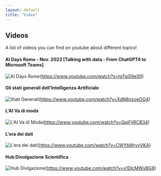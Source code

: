```yaml
---
layout: default
title: "Video"
---
```


## Videos

A list of videos you can find on youtube about different topics!

#### AI Days Rome - Nov. 2023 [Talking with data - From ChatGPT4 to Microsoft Teams]
![AI Days Rome](https://img.youtube.com/vi/tgTgi59e5fI/mqdefault.jpg)(https://www.youtube.com/watch?v=tgTgi59e5fI)


#### Gli stati generali dell'Intelligenza Artificiale
![Stati Generali](https://img.youtube.com/vi/XdN8nzoeOG4/mqdefault.jpg)(https://www.youtube.com/watch?v=XdN8nzoeOG4)


#### L'AI Va di moda
![L'AI Va di Moda](https://img.youtube.com/vi/QpjFljRCB34/mqdefault.jpg)(https://www.youtube.com/watch?v=QpjFljRCB34)



#### L'era dei dati
![L'era dei dati](https://img.youtube.com/vi/CWYbWryyVKA/mqdefault.jpg)(https://www.youtube.com/watch?v=CWYbWryyVKA)



#### Hub Divulgazione Scientifica
![Hub Divlgazione](https://img.youtube.com/vi/s1DlcMWxBG8/mqdefault.jpg)(https://www.youtube.com/watch?v=s1DlcMWxBG8)



